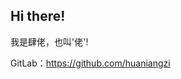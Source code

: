 <h2>Hi there!</h2>
<p>我是肆佬，也叫&#39;佬&#39;!</p>
<p>GitLab：<a href='https://github.com/huaniangzi' target='_blank' class='url'>https://github.com/huaniangzi</a></p>
